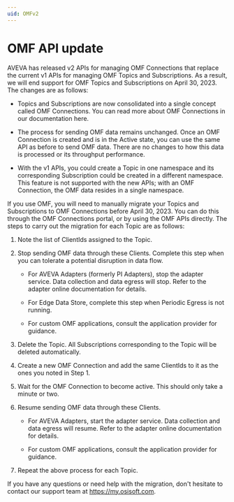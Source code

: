 ```yaml
---
uid: OMFv2
---
```


# OMF API update

AVEVA has released v2 APIs for managing OMF Connections that replace the current v1 APIs for managing OMF Topics and Subscriptions. As a result, we will end support for OMF Topics and Subscriptions on April 30, 2023. The changes are as follows:

- Topics and Subscriptions are now consolidated into a single concept called OMF Connections. You can read more about OMF Connections in our documentation here.

- The process for sending OMF data remains unchanged. Once an OMF Connection is created and is in the Active state, you can use the same API as before to send OMF data. There are no changes to how this data is processed or its throughput performance.

- With the v1 APIs, you could create a Topic in one namespace and its corresponding Subscription could be created in a different namespace. This feature is not supported with the new APIs; with an OMF Connection, the OMF data resides in a single namespace.

If you use OMF, you will need to manually migrate your Topics and Subscriptions to OMF Connections before April 30, 2023. You can do this through the OMF Connections portal, or by using the OMF APIs directly. The steps to carry out the migration for each Topic are as follows:

1. Note the list of ClientIds assigned to the Topic.

1. Stop sending OMF data through these Clients. Complete this step when you can tolerate a potential disruption in data flow.

   - For AVEVA Adapters (formerly PI Adapters), stop the adapter service. Data collection and data egress will stop. Refer to the adapter online documentation for details.

   - For Edge Data Store, complete this step when Periodic Egress is not running.

   - For custom OMF applications, consult the application provider for guidance.

1. Delete the Topic. All Subscriptions corresponding to the Topic will be deleted automatically.

1. Create a new OMF Connection and add the same ClientIds to it as the ones you noted in Step 1.

1. Wait for the OMF Connection to become active. This should only take a minute or two.

1. Resume sending OMF data through these Clients.

   - For AVEVA Adapters, start the adapter service. Data collection and data egress will resume. Refer to the adapter online documentation for details.

   - For custom OMF applications, consult the application provider for guidance.

1. Repeat the above process for each Topic.

If you have any questions or need help with the migration, don't hesitate to contact our support team at https://my.osisoft.com.